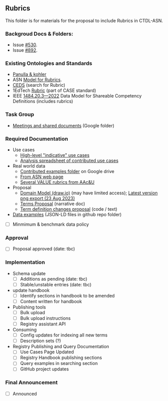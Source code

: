 ## Rubrics

This folder is for materials for the proposal to include Rubrics in CTDL-ASN.

### Backgroud Docs & Folders:
- Issue [#530](https://github.com/CredentialEngine/Schema-Development/issues/530).
- Issue [#892](https://github.com/CredentialEngine/Schema-Development/issues/892).
### Existing Ontologies and Standards
- [Panulla & kohler](https://openaccess.uoc.edu/bitstream/10609/5222/6/Panulla.pdf)
- ASN [Model for Rubrics](http://standards.asn.desire2learn.com/rubric.html).
- [CEDS](https://ceds.ed.gov/elements.aspx?v=11#) (search for Rubric)
- 1EdTech [Rubric](https://www.imsglobal.org/sites/default/files/CASE/casev1p0/information_model/caseservicev1p0_infomodelv1p0.html#FigInterfaceClass_InterfaceModel_CFRubric) (part of CASE standard)
- IEEE [1484.20.3­—2022](https://standards.ieee.org/ieee/1484.20.3/10749/) Data Model for Shareable Competency Definitions (includes rubrics)
 
### Task Group 
- [Meetings and shared documents](https://drive.google.com/drive/folders/1-hYoDxtPVC-r9YdxWnqe-lSxSFdtVpW5?usp=sharing) (Google folder)

### Required Documentation
- Use cases
  - [High-level "indicative" use cases](https://docs.google.com/document/d/1dIqdOtyN_pYCNHUONeanHusWwuSBsax7lUpz4QBHPoA/edit#)
  - [Analysis spreadsheet of contributed use cases](https://docs.google.com/spreadsheets/d/1bh2FZXerdd3G9Uu4mXqsRi-V8PO971jG/edit#gid=1902322117)
- Real world data
  - [Contributed examples folder](https://drive.google.com/drive/folders/1u5BynZiLG-GyfakUoZGU3RHUTjCxxyjU?usp=drive_link) on Google drive 
  - [From ASN web page](http://standards.asn.desire2learn.com/rubric.html#ex)
  - [Several VALUE rubrics from AAc&U](https://www.aacu.org/initiatives/value-initiative/value-rubrics)
- Proposal
  - [Domain Model (draw.io)](https://app.diagrams.net/#G1wXcXld3Zjh0tnPm_CsH_ogtor08NlV0G#%7B%22pageId%22%3A%22sfqcQSeyot_BauRWTSwP%22%7D) (may have limited access); [Latest version png export (23 Aug 2023)](https://drive.google.com/file/d/1SKvZLjs_kXyOL_2r49EiuXdjzo_QMh6b/view?usp=sharing)
  - [Terms Proposal](https://docs.google.com/document/d/15ZXhI4jC-u5NKcuc4yRPz4SzjNoTAaf725HZHsB2_gY/edit?usp=sharing) (narrative doc)
  - [Term definition changes proposal](./FinalProposal.txt) (code / text)
- [Data examples](Examples) (JSON-LD files in github repo folder)
- [ ] Minmimum & benchmark data policy

### Approval
- [ ] Proposal approved (date: tbc)

### Implementation
- Schema update
  - [ ] Additions as pending (date: tbc)
  - [ ] Stable/unstable entries (date: tbc)
- update handbook
  - [ ] Identify sections in handbook to be amended
  - [ ] Content written for handbook
- Publishing tools
  - [ ] Bulk upload
  - [ ] Bulk upload instructions
  - [ ] Registry assistant API
- Consuming
  - [ ] Config updates for indexing all new terms
  - [ ] Description sets (?)
- Registry Publishing and Query Documentation
  - [ ] Use Cases Page Updated
  - [ ] Registry Handbook publishing sections
  - [ ] Query examples in searching section
  - [ ] GitHub project updates

### Final Announcement
- [ ] Announced
